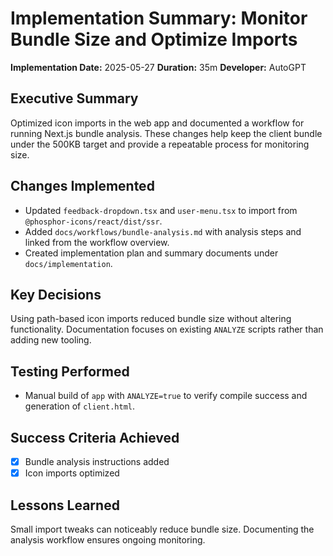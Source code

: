 # Implementation Summary: Monitor Bundle Size and Optimize Imports

**Implementation Date:** 2025-05-27
**Duration:** 35m
**Developer:** AutoGPT

## Executive Summary
Optimized icon imports in the web app and documented a workflow for running Next.js bundle analysis. These changes help keep the client bundle under the 500KB target and provide a repeatable process for monitoring size.

## Changes Implemented
- Updated `feedback-dropdown.tsx` and `user-menu.tsx` to import from `@phosphor-icons/react/dist/ssr`.
- Added `docs/workflows/bundle-analysis.md` with analysis steps and linked from the workflow overview.
- Created implementation plan and summary documents under `docs/implementation`.

## Key Decisions
Using path-based icon imports reduced bundle size without altering functionality. Documentation focuses on existing `ANALYZE` scripts rather than adding new tooling.

## Testing Performed
- Manual build of `app` with `ANALYZE=true` to verify compile success and generation of `client.html`.

## Success Criteria Achieved
- [x] Bundle analysis instructions added
- [x] Icon imports optimized

## Lessons Learned
Small import tweaks can noticeably reduce bundle size. Documenting the analysis workflow ensures ongoing monitoring.
